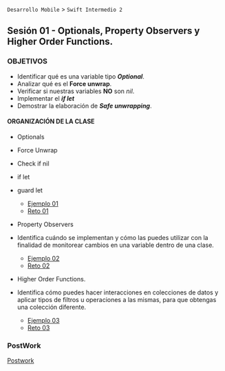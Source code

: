 `Desarrollo Mobile` > `Swift Intermedio 2`

## Sesión 01 - Optionals, Property Observers y Higher Order Functions.

### OBJETIVOS 

* Identificar qué es una variable tipo **_Optional_**.
* Analizar qué es el **Force unwrap**.
* Verificar si nuestras variables **NO** son _nil_.
* Implementar el **_if let_**
* Demostrar la elaboración de **_Safe unwrapping_**.

#### ORGANIZACIÓN DE LA CLASE 

- Optionals
* Force Unwrap
* Check if nil
* if let
* guard let

	- [Ejemplo 01](Ejemplo-01)
	- [Reto 01](Reto-01)

- Property Observers
* Identifica cuándo se implementan y cómo las puedes utilizar con la finalidad de monitorear cambios en una variable dentro de una clase.

	- [Ejemplo 02](Ejemplo-02)
	- [Reto 02](Reto-02)

- Higher Order Functions.
* Identifica cómo puedes hacer interacciones en colecciones de datos y aplicar tipos de filtros u operaciones a las mismas, para que obtengas una colección diferente.

	- [Ejemplo 03](Ejemplo-03)
	- [Reto 03](Reto-03)

### PostWork 

[Postwork](Postwork)
